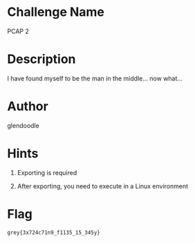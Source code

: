 # Challenge Name
PCAP 2

# Description

I have found myself to be the man in the middle... now what...

# Author

glendoodle

# Hints

1. Exporting is required

2. After exporting, you need to execute in a Linux environment


# Flag

`grey{3x724c71n9_f1135_15_345y}`
